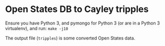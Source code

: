 Open States DB to Cayley tripples
=================================

Ensure you have Python 3, and pymongo for Python 3 (or are in a Python 3
virtualenv), and run: `make -j10` 

The output file (`tripples`) is some converted Open States data.
